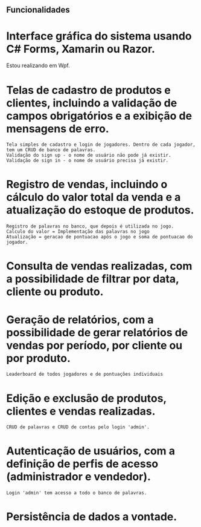## Funcionalidades

# Interface gráfica do sistema usando C# Forms, Xamarin ou Razor.
   Estou realizando em Wpf.
    
# Telas de cadastro de produtos e clientes, incluindo a validação de campos obrigatórios e a exibição de mensagens de erro.
    Tela simples de cadastro e login de jogadores. Dentro de cada jogador, tem um CRUD de banco de palavras.
    Validação do sign up - o nome de usuário não pode já existir.
    Validação de sign in - o nome de usuário precisa já existir.

# Registro de vendas, incluindo o cálculo do valor total da venda e a atualização do estoque de produtos.
    Registro de palavras no banco, que depois é utilizada no jogo.
    Calculo do valor = Implementação das palavras no jogo
    Atualização = geracao de pontuacao após o jogo e soma de pontuacao do jogador.

# Consulta de vendas realizadas, com a possibilidade de filtrar por data, cliente ou produto.
    

# Geração de relatórios, com a possibilidade de gerar relatórios de vendas por período, por cliente ou por produto.
    Leaderboard de todos jogadores e de pontuações individuais

# Edição e exclusão de produtos, clientes e vendas realizadas.
    CRUD de palavras e CRUD de contas pelo login 'admin'.

# Autenticação de usuários, com a definição de perfis de acesso (administrador e vendedor).
    Login 'admin' tem acesso a todo o banco de palavras.

# Persistência de dados a vontade.
 